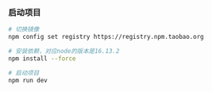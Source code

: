 
<!--
 * @Description: 
 * @Author: 
 * @Date: 2024-03-05 20:17:11
-->
### 启动项目
``` bash
# 切换镜像
npm config set registry https://registry.npm.taobao.org

# 安装依赖，对应node的版本是16.13.2
npm install --force

# 启动项目
npm run dev